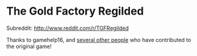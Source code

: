 The Gold Factory Regilded
==============

Subreddit: http://www.reddit.com/r/TGFRegilded

Thanks to gamehelp16, and <a href='https://github.com/gamehelp16/thegoldfactory/graphs/contributors' target='_blank'>several other people</a> who have contributed to the original game!
